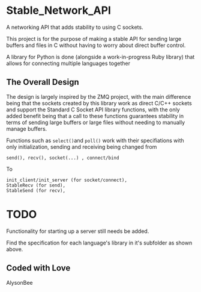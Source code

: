 # Stable_Network_API
A networking API that adds stability to using C sockets.

This project is for the purpose of making a stable API for sending large buffers and files in C without having to worry about
direct buffer control.

A library for Python is done (alongside a work-in-progress Ruby library) that allows for connecting multiple languages together

## The Overall Design

The design is largely inspired by the ZMQ project, with the main difference being that the sockets created by this library
work as direct C/C++ sockets and support the Standard C Socket API library functions, with the only added benefit being that
a call to these functions guarantees stability in terms of sending large buffers or large files without needing to manually
manage buffers.

Functions such as `select()`and `poll()` work with their specifiations with only initialization, sending and receiving being
changed from
```
send(), recv(), socket(...) , connect/bind
```
To
```
init_client/init_server (for socket/connect),
StableRecv (for send),
StableSend (for recv),
```
# TODO
Functionality for starting up a server still needs be added.

Find the specification for each language's library in it's subfolder as shown above.

## Coded with Love
AlysonBee








